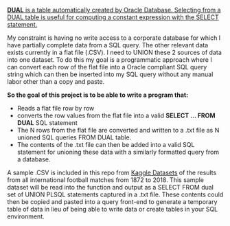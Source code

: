 [**DUAL** is a table automatically created by Oracle Database. Selecting from a DUAL
table is useful for computing a constant expression with the SELECT statement.](https://en.wikipedia.org/wiki/DUAL_table)

My constraint is having no write access to a corporate database for which I have
partially complete data from a SQL query. The other relevant data exists currently
in a flat file (.CSV). I need to UNION these 2 sources of data into one dataset.
To do this my goal is a programmatic approach where I can convert each row of
the flat file into a Oracle compliant SQL query string which can then be inserted
into my SQL query without any manual labor other than a copy and paste.

**So the goal of this project is to be able to write a program that:**

* Reads a flat file row by row
* converts the row values from the flat file into a valid **SELECT … FROM DUAL** SQL statement
* The N rows from the flat file are converted and written to a .txt file as
  N unioned SQL queries FROM DUAL table.
* The contents of the .txt file can then be added into a valid SQL statement
  for unioning these data with a similarly formatted query from a database.


A sample .CSV is included in this repo from [Kaggle Datasets](https://www.kaggle.com/martj42/international-football-results-from-1872-to-2017)
of the results from all international football matches from 1872 to 2018. This
sample dataset will be read into the function and output as a
SELECT FROM dual set of UNION PLSQL statements captured in a .txt file. These
contents could then be copied and pasted into a query front-end to generate
a temporary table of data in lieu of being able to write data or create tables
in your SQL environment. 
